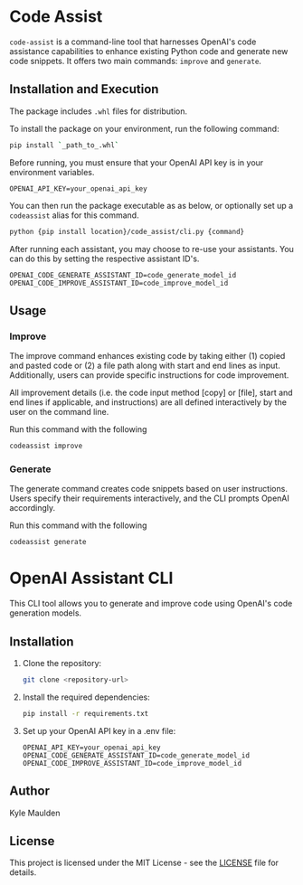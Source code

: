 # Code Assist

`code-assist` is a command-line tool that harnesses OpenAI's code assistance capabilities to enhance existing Python code and generate new code snippets. It offers two main commands: `improve` and `generate`.

## Installation and Execution

The package includes `.whl` files for distribution.

To install the package on your environment, run the following command:
```bash
pip install `_path_to_.whl`
```

Before running, you must ensure that your OpenAI API key is in your environment variables.
```base
OPENAI_API_KEY=your_openai_api_key
```

You can then run the package executable as as below, or optionally set up a `codeassist` alias for this command.
```bash
python {pip install location}/code_assist/cli.py {command}
```

After running each assistant, you may choose to re-use your assistants. You can do this by setting the respective assistant ID's.
```base
OPENAI_CODE_GENERATE_ASSISTANT_ID=code_generate_model_id
OPENAI_CODE_IMPROVE_ASSISTANT_ID=code_improve_model_id
```

## Usage

### Improve
The improve command enhances existing code by taking either (1) copied and pasted code or (2) a file path along with start and end lines as input. Additionally, users can provide specific instructions for code improvement.

All improvement details (i.e. the code input method [copy] or [file], start and end lines if applicable, and instructions) are all defined interactively by the user on the command line.

Run this command with the following
```bash
codeassist improve
```

### Generate
The generate command creates code snippets based on user instructions. Users specify their requirements interactively, and the CLI prompts OpenAI accordingly.

Run this command with the following
```bash
codeassist generate
```

# OpenAI Assistant CLI

This CLI tool allows you to generate and improve code using OpenAI's code generation models.

## Installation

1. Clone the repository:
   ```bash
   git clone <repository-url>
   ```
2. Install the required dependencies:
   ```bash
   pip install -r requirements.txt
   ```
3. Set up your OpenAI API key in a .env file:
   ```plaintext
   OPENAI_API_KEY=your_openai_api_key
   OPENAI_CODE_GENERATE_ASSISTANT_ID=code_generate_model_id
   OPENAI_CODE_IMPROVE_ASSISTANT_ID=code_improve_model_id
   ```


## Author
Kyle Maulden

## License
This project is licensed under the MIT License - see the [LICENSE](LICENSE) file for details.
